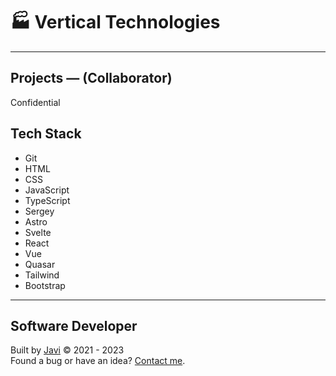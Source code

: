 # :factory: Vertical Technologies
---
## Projects ― (Collaborator)
Confidential
## Tech Stack
- Git
- HTML
- CSS
- JavaScript
- TypeScript
- Sergey
- Astro
- Svelte
- React
- Vue
- Quasar
- Tailwind
- Bootstrap
---
## Software Developer
Built by [Javi](https://javierandres.dev) :copyright: 2021 - 2023  
Found a bug or have an idea? [Contact me](https://javierandres.dev).
